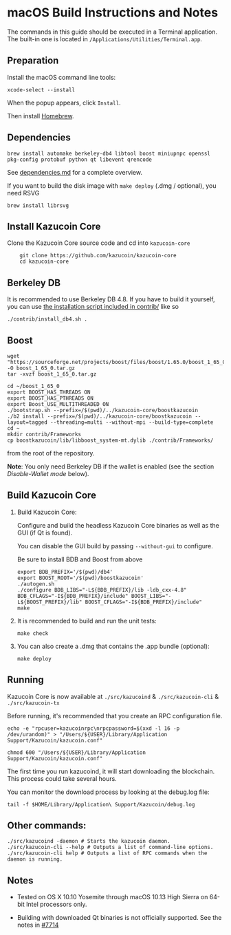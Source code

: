 macOS Build Instructions and Notes
====================================
The commands in this guide should be executed in a Terminal application.
The built-in one is located in `/Applications/Utilities/Terminal.app`.

Preparation
-----------
Install the macOS command line tools:

`xcode-select --install`

When the popup appears, click `Install`.

Then install [Homebrew](https://brew.sh).

Dependencies
----------------------

    brew install automake berkeley-db4 libtool boost miniupnpc openssl pkg-config protobuf python qt libevent qrencode

See [dependencies.md](dependencies.md) for a complete overview.

If you want to build the disk image with `make deploy` (.dmg / optional), you need RSVG

    brew install librsvg

Install Kazucoin Core
------------------------

Clone the Kazucoin Core source code and cd into `kazucoin-core`

        git clone https://github.com/kazucoin/kazucoin-core
        cd kazucoin-core

Berkeley DB
-----------
It is recommended to use Berkeley DB 4.8. If you have to build it yourself,
you can use [the installation script included in contrib/](/contrib/install_db4.sh)
like so

```shell
./contrib/install_db4.sh .
```

Boost
-----------
```
wget "https://sourceforge.net/projects/boost/files/boost/1.65.0/boost_1_65_0.tar.gz/download" -O boost_1_65_0.tar.gz
tar -xvzf boost_1_65_0.tar.gz

cd ~/boost_1_65_0
export BOOST_HAS_THREADS ON
export BOOST_HAS_PTHREADS ON
export Boost_USE_MULTITHREADED ON
./bootstrap.sh --prefix=/$(pwd)/../kazucoin-core/boostkazucoin 
./b2 install --prefix=/$(pwd)/../kazucoin-core/boostkazucoin --layout=tagged --threading=multi --without-mpi --build-type=complete
cd ~
mkdir contrib/Frameworks
cp boostkazucoin/lib/libboost_system-mt.dylib ./contrib/Frameworks/
```

from the root of the repository.

**Note**: You only need Berkeley DB if the wallet is enabled (see the section *Disable-Wallet mode* below).

Build Kazucoin Core
------------------------

1.  Build Kazucoin Core:

    Configure and build the headless Kazucoin Core binaries as well as the GUI (if Qt is found).

    You can disable the GUI build by passing `--without-gui` to configure.
    
    Be sure to install BDB and Boost from above

        export BDB_PREFIX='/$(pwd)/db4'
        export BOOST_ROOT='/$(pwd)/boostkazucoin'
        ./autogen.sh
        ./configure BDB_LIBS="-L${BDB_PREFIX}/lib -ldb_cxx-4.8" BDB_CFLAGS="-I${BDB_PREFIX}/include" BOOST_LIBS="-L${BOOST_PREFIX}/lib" BOOST_CFLAGS="-I${BDB_PREFIX}/include"
        make

2.  It is recommended to build and run the unit tests:

        make check

3.  You can also create a .dmg that contains the .app bundle (optional):

        make deploy

Running
-------

Kazucoin Core is now available at `./src/kazucoind` & `./src/kazucoin-cli` & `./src/kazucoin-tx`

Before running, it's recommended that you create an RPC configuration file.

    echo -e "rpcuser=kazucoinrpc\nrpcpassword=$(xxd -l 16 -p /dev/urandom)" > "/Users/${USER}/Library/Application Support/Kazucoin/kazucoin.conf"

    chmod 600 "/Users/${USER}/Library/Application Support/Kazucoin/kazucoin.conf"

The first time you run kazucoind, it will start downloading the blockchain. This process could take several hours.

You can monitor the download process by looking at the debug.log file:

    tail -f $HOME/Library/Application\ Support/Kazucoin/debug.log

Other commands:
-------

    ./src/kazucoind -daemon # Starts the kazucoin daemon.
    ./src/kazucoin-cli --help # Outputs a list of command-line options.
    ./src/kazucoin-cli help # Outputs a list of RPC commands when the daemon is running.

Notes
-----

* Tested on OS X 10.10 Yosemite through macOS 10.13 High Sierra on 64-bit Intel processors only.

* Building with downloaded Qt binaries is not officially supported. See the notes in [#7714](https://github.com/kazucoin/kazucoin/issues/7714)
